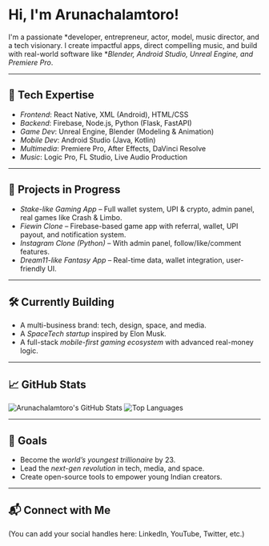 # Hi, I'm Arunachalamtoro!

I'm a passionate *developer, entrepreneur, actor, model, music director, and a tech visionary. I create impactful apps, direct compelling music, and build with real-world software like **Blender, Android Studio, Unreal Engine, and Premiere Pro*.

---

## 🚀 Tech Expertise
- *Frontend*: React Native, XML (Android), HTML/CSS
- *Backend*: Firebase, Node.js, Python (Flask, FastAPI)
- *Game Dev*: Unreal Engine, Blender (Modeling & Animation)
- *Mobile Dev*: Android Studio (Java, Kotlin)
- *Multimedia*: Premiere Pro, After Effects, DaVinci Resolve
- *Music*: Logic Pro, FL Studio, Live Audio Production

---

## 🧠 Projects in Progress
- *Stake-like Gaming App* – Full wallet system, UPI & crypto, admin panel, real games like Crash & Limbo.
- *Fiewin Clone* – Firebase-based game app with referral, wallet, UPI payout, and notification system.
- *Instagram Clone (Python)* – With admin panel, follow/like/comment features.
- *Dream11-like Fantasy App* – Real-time data, wallet integration, user-friendly UI.

---

## 🛠️ Currently Building
- A multi-business brand: tech, design, space, and media.
- A *SpaceTech startup* inspired by Elon Musk.
- A full-stack *mobile-first gaming ecosystem* with advanced real-money logic.

---

## 📈 GitHub Stats
![Arunachalamtoro's GitHub Stats](https://github-readme-stats.vercel.app/api?username=Arunachalamtoro&show_icons=true&theme=radical)
![Top Languages](https://github-readme-stats.vercel.app/api/top-langs/?username=Arunachalamtoro&layout=compact&theme=radical)

---

## 🎯 Goals
- Become the *world’s youngest trillionaire* by 23.
- Lead the *next-gen revolution* in tech, media, and space.
- Create open-source tools to empower young Indian creators.

---

## 📬 Connect with Me
(You can add your social handles here: LinkedIn, YouTube, Twitter, etc.)
